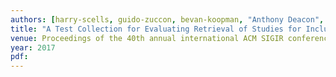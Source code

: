 ```yaml
---
authors: [harry-scells, guido-zuccon, bevan-koopman, "Anthony Deacon", "Shlomo Geva", leif-azzopardi]
title: "A Test Collection for Evaluating Retrieval of Studies for Inclusion in Systematic Reviews"
venue: Proceedings of the 40th annual international ACM SIGIR conference on Research and development in Information Retrieval
year: 2017
pdf: 
---
```

